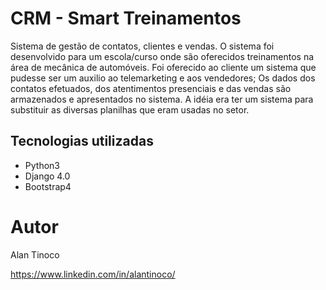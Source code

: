 # CRM - Smart Treinamentos 
 
Sistema de gestão de contatos, clientes e vendas. O sistema foi desenvolvido para um escola/curso onde são oferecidos treinamentos na área de mecânica de automóveis. Foi oferecido ao cliente um sistema que pudesse ser um auxilio ao telemarketing e aos vendedores; Os dados dos contatos efetuados, dos atentimentos presenciais e das vendas são armazenados e apresentados no sistema. A idéia era ter um sistema para substituir as diversas planilhas que eram usadas no setor.
 
## Tecnologias utilizadas
- Python3
- Django 4.0
- Bootstrap4

# Autor

Alan Tinoco

https://www.linkedin.com/in/alantinoco/

